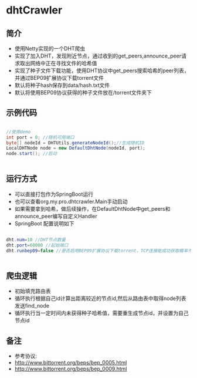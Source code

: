 # dhtCrawler

## 简介
* 使用Netty实现的一个DHT爬虫
* 实现了加入DHT，发现附近节点，通过收到的get_peers,announce_peer请求取出网络中正在寻找文件的哈希值
* 实现了种子文件下载功能，使用DHT协议中get_peers搜索哈希的peer列表，并通过BEP09扩展协议下载torrent文件
* 默认将种子hash保存到data/hash.txt文件
* 默认将使用BEP09协议获得的种子文件放在/torrent文件夹下

## 示例代码
```java

//使用demo
int port = 0; //随机可用端口
byte[] nodeId = DHTUtils.generateNodeId();//生成随机ID
LocalDHTNode node = new DefaultDhtNode(nodeId, port);
node.start(); //启动
			
```

## 运行方式

* 可以直接打包作为SpringBoot运行
* 也可以查看org.my.pro.dhtcrawler.Main手动启动
* 如果需要拿到哈希，做后续操作，在DefaultDhtNode中get_peers和announce_peer编写自定义Handler
* SpringBoot 配置说明如下

```java

dht.num=10 //DHT节点数量
dht.port=60000 //起始端口
dht.runbep09=false //是否启用BEP09扩展协议下载torrent，TCP连接能成功获取概率不大
	
```

## 爬虫逻辑

* 初始填充路由表
* 循环执行根据自己id计算出距离较近的节点id,然后从路由表中取得node列表发送find_node
* 循环执行当一定时间内未获得种子哈希值，需要重生成节点id，并设置为自己节点id


## 备注

* 参考协议: 
* http://www.bittorrent.org/beps/bep_0005.html
* http://www.bittorrent.org/beps/bep_0009.html

